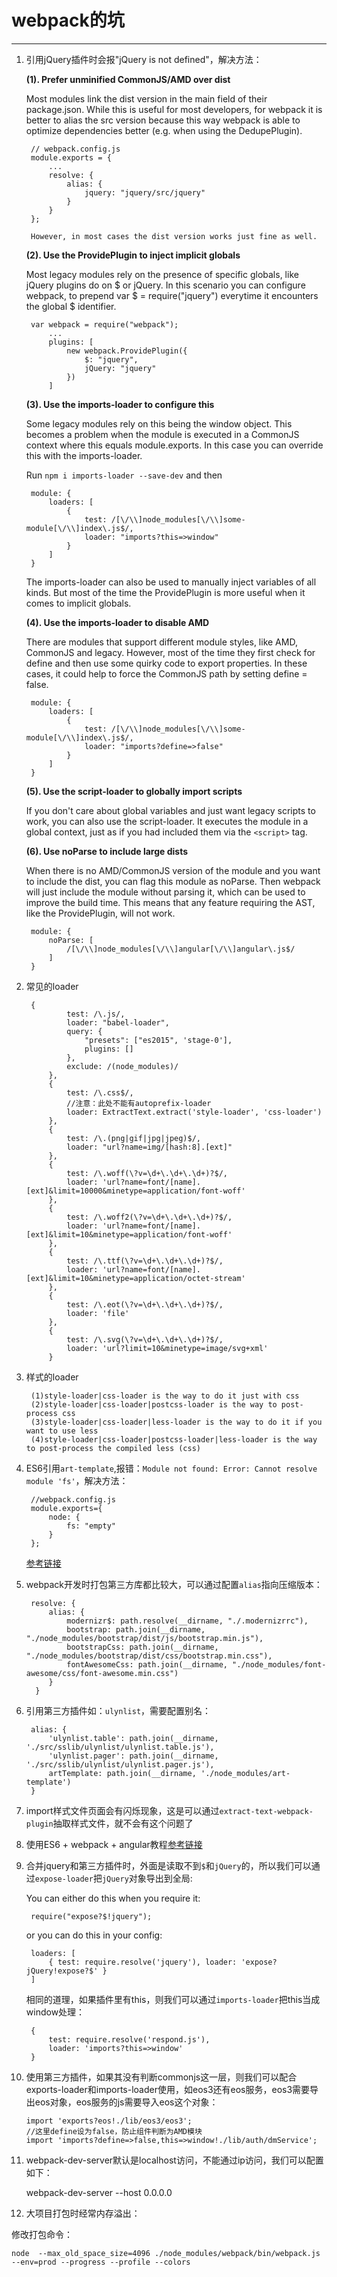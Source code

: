 # webpack的坑
---

1. 引用jQuery插件时会报"jQuery is not defined"，解决方法：
	
	**(1). Prefer unminified CommonJS/AMD over dist**

	Most modules link the dist version in the main field of their package.json. While this is useful for most developers, for webpack it is better to alias the src version because this way webpack is able to optimize dependencies better (e.g. when using the DedupePlugin).

		// webpack.config.js
		module.exports = {
		    ...
		    resolve: {
		        alias: {
		            jquery: "jquery/src/jquery"
		        }
		    }
		};

		However, in most cases the dist version works just fine as well.

	**(2). Use the ProvidePlugin to inject implicit globals**

	Most legacy modules rely on the presence of specific globals, like jQuery plugins do on $ or jQuery. In this scenario you can configure webpack, to prepend var $ = require("jquery") everytime it encounters the global $ identifier.

		var webpack = require("webpack");
		    ...
		    plugins: [
		        new webpack.ProvidePlugin({
		            $: "jquery",
		            jQuery: "jquery"
		        })
		    ]
	**(3). Use the imports-loader to configure this**

	Some legacy modules rely on this being the window object. This becomes a problem when the module is executed in a CommonJS context where this equals module.exports. In this case you can override this with the imports-loader.

	Run `npm i imports-loader --save-dev` and then

		module: {
		    loaders: [
		        {
		            test: /[\/\\]node_modules[\/\\]some-module[\/\\]index\.js$/,
		            loader: "imports?this=>window"
		        }
		    ]
		}

	The imports-loader can also be used to manually inject variables of all kinds. But most of the time the ProvidePlugin is more useful when it comes to implicit globals.

	**(4). Use the imports-loader to disable AMD**

	There are modules that support different module styles, like AMD, CommonJS and legacy. However, most of the time they first check for define and then use some quirky code to export properties. In these cases, it could help to force the CommonJS path by setting define = false.

		module: {
		    loaders: [
		        {
		            test: /[\/\\]node_modules[\/\\]some-module[\/\\]index\.js$/,
		            loader: "imports?define=>false"
		        }
		    ]
		}

	**(5). Use the script-loader to globally import scripts**

	If you don't care about global variables and just want legacy scripts to work, you can also use the script-loader. It executes the module in a global context, just as if you had included them via the `<script>` tag.

	**(6). Use noParse to include large dists**

	When there is no AMD/CommonJS version of the module and you want to include the dist, you can flag this module as noParse. Then webpack will just include the module without parsing it, which can be used to improve the build time. This means that any feature requiring the AST, like the ProvidePlugin, will not work.

		module: {
		    noParse: [
		        /[\/\\]node_modules[\/\\]angular[\/\\]angular\.js$/
		    ]
		}

2. 常见的loader
	
		{
                test: /\.js/,
                loader: "babel-loader",
                query: {
                    "presets": ["es2015", 'stage-0'],
                    plugins: []
                },
                exclude: /(node_modules)/
            },
            {
                test: /\.css$/,
				//注意：此处不能有autoprefix-loader
                loader: ExtractText.extract('style-loader', 'css-loader')
            },
            {
                test: /\.(png|gif|jpg|jpeg)$/,
                loader: "url?name=img/[hash:8].[ext]"
            },
            {
                test: /\.woff(\?v=\d+\.\d+\.\d+)?$/,
                loader: 'url?name=font/[name].[ext]&limit=10000&minetype=application/font-woff'
            },
            {
                test: /\.woff2(\?v=\d+\.\d+\.\d+)?$/,
                loader: 'url?name=font/[name].[ext]&limit=10&minetype=application/font-woff'
            },
            {
                test: /\.ttf(\?v=\d+\.\d+\.\d+)?$/,
                loader: 'url?name=font/[name].[ext]&limit=10&minetype=application/octet-stream'
            },
            {
                test: /\.eot(\?v=\d+\.\d+\.\d+)?$/,
                loader: 'file'
            },
            {
                test: /\.svg(\?v=\d+\.\d+\.\d+)?$/,
                loader: 'url?limit=10&minetype=image/svg+xml'
            }

3. 样式的loader
	
		(1)style-loader|css-loader is the way to do it just with css
		(2)style-loader|css-loader|postcss-loader is the way to post-process css
		(3)style-loader|css-loader|less-loader is the way to do it if you want to use less
		(4)style-loader|css-loader|postcss-loader|less-loader is the way to post-process the compiled less (css)

4. ES6引用`art-template`,报错：`Module not found: Error: Cannot resolve module 'fs'`，解决方法：
	
		//webpack.config.js
		module.exports={
			node: {
				fs: "empty"
			}
		};

	[参考链接](https://github.com/pugjs/pug-loader/issues/8)

5. webpack开发时打包第三方库都比较大，可以通过配置`alias`指向压缩版本：

		resolve: {
	        alias: {
	            modernizr$: path.resolve(__dirname, "./.modernizrrc"),
	            bootstrap: path.join(__dirname, "./node_modules/bootstrap/dist/js/bootstrap.min.js"),
	            bootstrapCss: path.join(__dirname, "./node_modules/bootstrap/dist/css/bootstrap.min.css"),
	            fontAwesomeCss: path.join(__dirname, "./node_modules/font-awesome/css/font-awesome.min.css")
	        }
   		 }

6. 引用第三方插件如：`ulynlist`，需要配置别名：

		alias: {
            'ulynlist.table': path.join(__dirname, './src/sslib/ulynlist/ulynlist.table.js'),
            'ulynlist.pager': path.join(__dirname, './src/sslib/ulynlist/ulynlist.pager.js'),
            artTemplate: path.join(__dirname, './node_modules/art-template')
        }

7. import样式文件页面会有闪烁现象，这是可以通过`extract-text-webpack-plugin`抽取样式文件，就不会有这个问题了
8. 使用ES6 + webpack + angular教程[参考链接](http://angular-tips.com/blog/2015/06/using-angular-1-dot-x-with-es6-and-webpack/)
9. 合并jquery和第三方插件时，外面是读取不到`$`和`jQuery`的，所以我们可以通过`expose-loader`把`jQuery`对象导出到全局:

	You can either do this when you require it:

		require("expose?$!jquery");

	or you can do this in your config:

		loaders: [
		    { test: require.resolve('jquery'), loader: 'expose?jQuery!expose?$' }
		]

	相同的道理，如果插件里有this，则我们可以通过`imports-loader`把this当成window处理：

		{ 
			test: require.resolve('respond.js'), 
			loader: 'imports?this=>window' 
		}

10. 使用第三方插件，如果其没有判断commonjs这一层，则我们可以配合exports-loader和imports-loader使用，如eos3还有eos服务，eos3需要导出eos对象，eos服务的js需要导入eos这个对象：

		import 'exports?eos!./lib/eos3/eos3';
		//这里define设为false，防止组件判断为AMD模块
		import 'imports?define=>false,this=>window!./lib/auth/dmService';

11. webpack-dev-server默认是localhost访问，不能通过ip访问，我们可以配置如下：

	webpack-dev-server --host 0.0.0.0

12. 大项目打包时经常内存溢出：

修改打包命令：

```
node  --max_old_space_size=4096 ./node_modules/webpack/bin/webpack.js --env=prod --progress --profile --colors
```